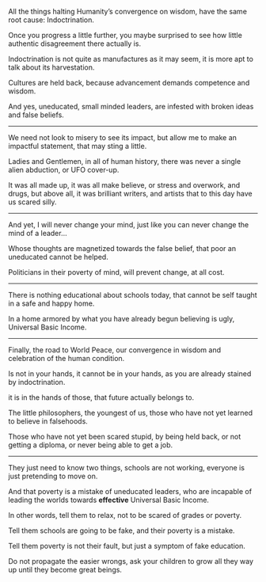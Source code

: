 All the things halting Humanity’s convergence on wisdom,
have the same root cause: Indoctrination.

Once you progress a little further,
you maybe surprised to see how little authentic disagreement there actually is.

Indoctrination is not quite as manufactures as it may seem,
it is more apt to talk about its harvestation.

Cultures are held back,
because advancement demands competence and wisdom.

And yes, uneducated, small minded leaders,
are infested with broken ideas and false beliefs.

---

We need not look to misery to see its impact,
but allow me to make an impactful statement, that may sting a little.

Ladies and Gentlemen, in all of human history,
there was never a single alien abduction, or UFO cover-up.

It was all made up, it was all make believe, or stress and overwork, and drugs,
but above all, it was brilliant writers, and artists that to this day have us scared silly.

---

And yet, I will never change your mind,
just like you can never change the mind of a leader…

Whose thoughts are magnetized towards the false belief,
that poor an uneducated cannot be helped.

Politicians in their poverty of mind,
will prevent change, at all cost.

---

There is nothing educational about schools today,
that cannot be self taught in a safe and happy home.

In a home armored by what you have already begun believing is ugly,
Universal Basic Income.

---

Finally, the road to World Peace,
our convergence in wisdom and celebration of the human condition.

Is not in your hands, it cannot be in your hands,
as you are already stained by indoctrination.

it is in the hands of those,
that future actually belongs to.

The little philosophers,
the youngest of us, those who have not yet learned to believe in falsehoods.

Those who have not yet been scared stupid,
by being held back, or not getting a diploma, or never being able to get a job.

---

They just need to know two things,
schools are not working, everyone is just pretending to move on.

And that poverty is a mistake of uneducated leaders,
who are incapable of leading the worlds towards __effective__ Universal Basic Income.

In other words, tell them to relax,
not to be scared of grades or poverty.

Tell them schools are going to be fake,
and their poverty is a mistake.

Tell them poverty is not their fault,
but just a symptom of fake education.

Do not propagate the easier wrongs,
ask your children to grow all they way up until they become great beings.
